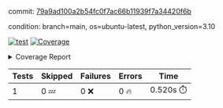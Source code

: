 commit: [79a9ad100a2b54fc0f7ac66b11939f7a34420f6b](https://github.com/rcmdnk/python-template/tree/79a9ad100a2b54fc0f7ac66b11939f7a34420f6b)

condition: branch=main, os=ubuntu-latest, python_version=3.10

[![test](https://github.com/rcmdnk/python-template/actions/workflows/test.yml/badge.svg)](https://github.com/rcmdnk/python-template/actions/runs/5502335254)
<a href="https://github.com/rcmdnk/python-template/blob/79a9ad100a2b54fc0f7ac66b11939f7a34420f6b/README.md"><img alt="Coverage" src="https://img.shields.io/badge/Coverage-100%25-brightgreen.svg" /></a><details><summary>Coverage Report </summary><table><tr><th>File</th><th>Stmts</th><th>Miss</th><th>Cover</th></tr><tbody><tr><td><b>TOTAL</b></td><td><b>1</b></td><td><b>0</b></td><td><b>100%</b></td></tr></tbody></table></details>

| Tests | Skipped | Failures | Errors | Time |
| ----- | ------- | -------- | -------- | ------------------ |
| 1 | 0 :zzz: | 0 :x: | 0 :fire: | 0.520s :stopwatch: |

